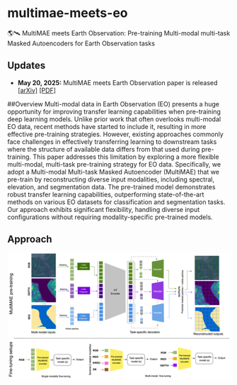 # multimae-meets-eo
🌎🛰️ MultiMAE meets Earth Observation: Pre-training Multi-modal multi-task Masked Autoencoders for Earth Observation tasks


## Updates
- **May 20, 2025:** MultiMAE meets Earth Observation paper is released [[arXiv]]()  [[PDF]]()

##Overview
Multi-modal data in Earth Observation (EO) presents a huge opportunity for improving transfer learning capabilities when pre-training deep learning models. Unlike prior work that often overlooks multi-modal EO data, recent methods have started to include it, resulting in more effective pre-training strategies. However, existing approaches commonly face challenges in effectively transferring learning to downstream tasks where the structure of available data differs from that used during pre-training. This paper addresses this limitation by exploring a more flexible multi-modal, multi-task pre-training strategy for EO data. Specifically, we adopt a Multi-modal Multi-task Masked Autoencoder (MultiMAE) that we pre-train by reconstructing diverse input modalities, including spectral, elevation, and segmentation data. The pre-trained model demonstrates robust transfer learning capabilities, outperforming state-of-the-art methods on various EO datasets for classification and segmentation tasks. Our approach exhibits significant flexibility, handling diverse input configurations without requiring modality-specific pre-trained models.

## Approach

<img width="1096" alt="image" src="images/main_picture.png">
